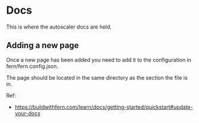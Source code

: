 # Docs

This is where the autoscaler docs are held.

## Adding a new page

Once a new page has been added you need to add it to the configuration in fern/fern.config.json.

The page should be located in the same directory as the section the file is in.

Ref:
- https://buildwithfern.com/learn/docs/getting-started/quickstart#update-your-docs